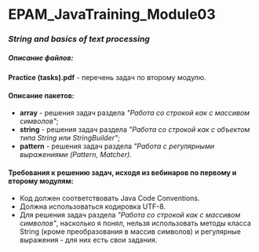 # EPAM_JavaTraining_Module03
### _String and basics of text processing_

##### Описание файлов:
**Practice (tasks).pdf** - перечень задач по второму модулю.

#### Описание пакетов:
+ **array** - решения задач раздела _"Работа со строкой как с массивом символов"_;
+ **string** - решения задач раздела _"Работа со строкой как с объектом типа String или StringBuilder"_;
+ **pattern** - решения задач раздела _"Работа с регулярными выражениями (Pattern, Matcher)_.

#### Требования к решению задач, исходя из вебинаров по первому и второму модулям:
+ Код должен соответствовать Java Code Conventions.
+ Должна использоваться кодировка UTF-8.
+ Для решения задач раздела _"Работа со строкой как с массивом символов"_, насколько я понял, нельзя использовать методы класса String (кроме преобразования в массив символов) и регулярные выражения - для них есть свои задания.
